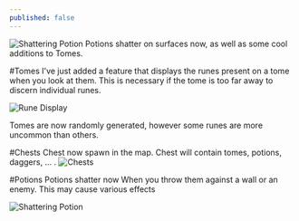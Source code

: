 ```yaml
---
published: false
---
```



![Shattering Potion](http://i.imgur.com/DSARZ4U.gif)
Potions shatter on surfaces now, as well as some cool additions to Tomes.

<!--excerpt-->

#Tomes
I've just added a feature that displays the runes present on a tome when you look at them. This is necessary if the tome is too far away to discern individual runes.

![Rune Display](http://i.imgur.com/ixlIf5e.gif)

Tomes are now randomly generated, however some runes are more uncommon than others.

#Chests
Chest now spawn in the map. Chest will contain tomes, potions, daggers, ... .
![Chests](http://i.imgur.com/mG6KAMy.gif)

#Potions
Potions shatter now When you throw them against a wall or an enemy. This may cause various effects 

![Shattering Potion](http://i.imgur.com/DSARZ4U.gif)


